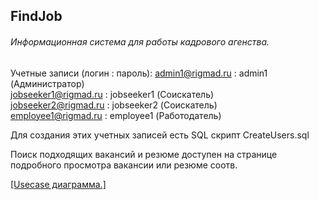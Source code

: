 ## FindJob

###### Информационная система для работы кадрового агенства.

Учетные записи (логин : пароль):
admin1@rigmad.ru : admin1  (Администратор)  
jobseeker1@rigmad.ru : jobseeker1  (Соискатель)  
jobseeker2@rigmad.ru : jobseeker2  (Соискатель)  
employee1@rigmad.ru : employee1  (Работодатель)  

Для создания этих учетных записей есть SQL скрипт CreateUsers.sql

Поиск подходящих вакансий и резюме доступен на странице подробного просмотра вакансии или резюме соотв. 

[[Usecase диаграмма.]][1]






[1]: https://github.com/rigmad/FindJob/blob/master/usecase.png "11"
